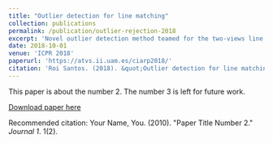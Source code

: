 ```yaml
---
title: "Outlier detection for line matching"
collection: publications
permalink: /publication/outlier-rejection-2018
excerpt: 'Novel outlier detection method teamed for the two-views line matching problem.'
date: 2018-10-01
venue: 'ICPR 2018'
paperurl: 'https://atvs.ii.uam.es/ciarp2018/'
citation: 'Roi Santos. (2018). &quot;Outlier detection for line matching.&quot; <i>ICPR</i>. 2018.'
---
```

This paper is about the number 2. The number 3 is left for future work.

[Download paper here](http://academicpages.github.io/files/paper2.pdf)

Recommended citation: Your Name, You. (2010). "Paper Title Number 2." <i>Journal 1</i>. 1(2).
